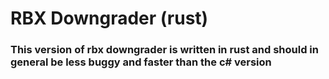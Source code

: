 # RBX Downgrader (rust)

### This version of rbx downgrader is written in rust and should in general be less buggy and faster than the c# version
